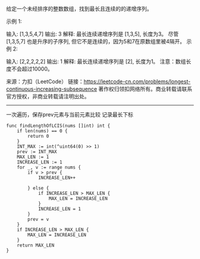 给定一个未经排序的整数数组，找到最长且连续的的递增序列。

示例 1:

输入: [1,3,5,4,7]
输出: 3
解释: 最长连续递增序列是 [1,3,5], 长度为3。
尽管 [1,3,5,7] 也是升序的子序列, 但它不是连续的，因为5和7在原数组里被4隔开。 
示例 2:

输入: [2,2,2,2,2]
输出: 1
解释: 最长连续递增序列是 [2], 长度为1。
注意：数组长度不会超过10000。

来源：力扣（LeetCode）
链接：https://leetcode-cn.com/problems/longest-continuous-increasing-subsequence
著作权归领扣网络所有。商业转载请联系官方授权，非商业转载请注明出处。

---

一次遍历，保存prev元素与当前元素比较
记录最长下标

```gotemplate
func findLengthOfLCIS(nums []int) int {
    if len(nums) == 0 {
		return 0
	}
	INT_MAX := int(^uint64(0) >> 1)
	prev := INT_MAX
	MAX_LEN := 1
	INCREASE_LEN := 1
	for _, v := range nums {
		if v > prev {
			INCREASE_LEN++

		} else {
			if INCREASE_LEN > MAX_LEN {
				MAX_LEN = INCREASE_LEN
			}
			INCREASE_LEN = 1
		}
		prev = v
	}
	if INCREASE_LEN > MAX_LEN {
		MAX_LEN = INCREASE_LEN
	}
	return MAX_LEN
}
```
